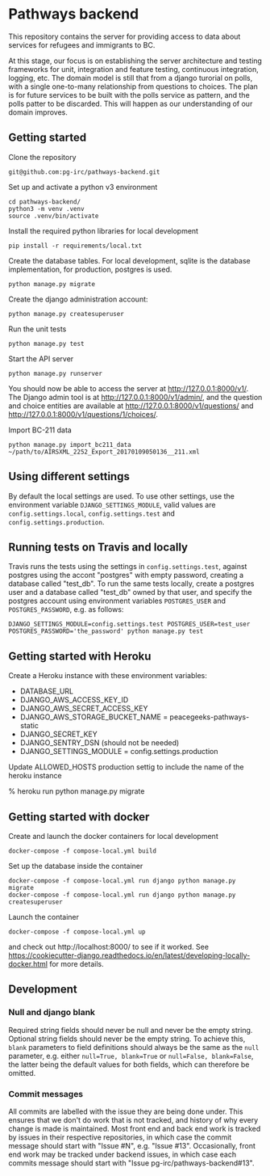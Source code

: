 # Pathways backend

This repository contains the server for providing access to data about services for refugees and immigrants to BC.

At this stage, our focus is on establishing the server architecture and testing frameworks for unit, integration and feature testing, continuous integration, logging, etc. The domain model is still that from a django turorial on polls, with a single one-to-many relationship from questions to choices. The plan is for future services to be built with the polls service as pattern, and the polls patter to be discarded. This will happen as our understanding of our domain improves.

## Getting started

Clone the repository

```
git@github.com:pg-irc/pathways-backend.git
```

Set up and activate a python v3 environment

```
cd pathways-backend/
python3 -m venv .venv
source .venv/bin/activate
```

Install the required python libraries for local development

```
pip install -r requirements/local.txt
```

Create the database tables. For local development, sqlite is the database implementation, for production, postgres is used.

```
python manage.py migrate
```

Create the django administration account:

```
python manage.py createsuperuser
```

Run the unit tests

```
python manage.py test
```

Start the API server

```
python manage.py runserver
```

You should now be able to access the server at http://127.0.0.1:8000/v1/. The Django admin tool is at http://127.0.0.1:8000/v1/admin/, and the question and choice entities are available at http://127.0.0.1:8000/v1/questions/ and http://127.0.0.1:8000/v1/questions/1/choices/.

Import BC-211 data

```
python manage.py import_bc211_data ~/path/to/AIRSXML_2252_Export_20170109050136__211.xml

```

## Using different settings

By default the local settings are used. To use other settings, use the environment variable `DJANGO_SETTINGS_MODULE`, valid values are `config.settings.local`, `config.settings.test` and `config.settings.production`.

## Running tests on Travis and locally

Travis runs the tests using the settings in `config.settings.test`, against postgres using the accont "postgres" with empty password, creating a database called "test_db". To run the same tests locally, create a postgres user and a database called "test_db" owned by that user, and specify the postgres account using environment variables `POSTGRES_USER` and `POSTGRES_PASSWORD`, e.g. as follows:

```
DJANGO_SETTINGS_MODULE=config.settings.test POSTGRES_USER=test_user POSTGRES_PASSWORD='the_password' python manage.py test
```

## Getting started with Heroku

Create a Heroku instance with these environment variables:

* DATABASE_URL
* DJANGO_AWS_ACCESS_KEY_ID
* DJANGO_AWS_SECRET_ACCESS_KEY
* DJANGO_AWS_STORAGE_BUCKET_NAME = peacegeeks-pathways-static
* DJANGO_SECRET_KEY
* DJANGO_SENTRY_DSN (should not be needed)
* DJANGO_SETTINGS_MODULE = config.settings.production

Update ALLOWED_HOSTS production settig to include the name of the heroku instance

% heroku run python manage.py migrate

## Getting started with docker

Create and launch the docker containers for local development

```
docker-compose -f compose-local.yml build
```

Set up the database inside the container


```
docker-compose -f compose-local.yml run django python manage.py migrate
docker-compose -f compose-local.yml run django python manage.py createsuperuser
```

Launch the container


```
docker-compose -f compose-local.yml up
```

and check out http://localhost:8000/ to see if it worked. See https://cookiecutter-django.readthedocs.io/en/latest/developing-locally-docker.html for more details.

## Development

### Null and django blank

Required string fields should never be null and never be the empty string. Optional string fields should never be the empty string. To achieve this, `blank` parameters to field definitions should always be the same as the `null` parameter, e.g. either `null=True, blank=True` or `null=False, blank=False`, the latter being the default values for both fields, which can therefore be omitted.

### Commit messages

All commits are labelled with the issue they are being done under. This ensures that we don't do work that is not tracked, and history of why every change is made is maintained. Most front end and back end work is tracked by issues in their respective repositories, in which case the commit message should start with "Issue #N", e.g. "Issue #13". Occasionally, front end work may be tracked under backend issues, in which case each commits message should start with "Issue pg-irc/pathways-backend#13".
